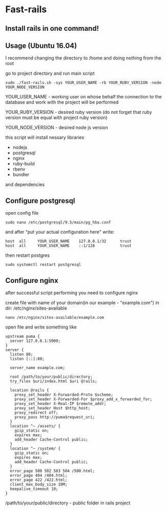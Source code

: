 # Fast-rails

## Install rails in one command!

## Usage (Ubuntu 16.04)
I recommend changing the directory to /home and doing nothing from the root

go to project directory and run main script
```
sudo ./fast-rails.sh -sys YOUR_USER_NAME -rb YOUR_RUBY_VERSION -node YOUR_NODE_VERSION
```
YOUR_USER_NAME - working user on whose behalf the connection to the database and work with the project will be performed

YOUR_RUBY_VERSION - desired ruby version (do not forget that ruby version must be equal with project ruby version)

YOUR_NODE_VERSION - desired node js version

this script will install  nessary libraries
 - nodejs
 - postgresql
 - nginx
 - ruby-build
 - rbenv
 - bundler
 
and dependencies
 
## Configure postgresql
open config file
```
sudo nano /etc/postgresql/9.5/main/pg_hba.conf
```
and after “put your actual configuration here" write:

```
host  all     YOUR_USER_NAME    127.0.0.1/32      trust
host  all     YOUR_USER_NAME    ::1/128           trust
```

then restart postgres

```
sudo systemctl restart postgresql
```

## Configure nginx
after successful script performing you need to configure nginx

create file with name of your domain(in our example - "example.com") in dir: /etc/nginx/sites-available
```
nano /etc/nginx/sites-available/example.com
```
open file and write something like

```
upstream puma {
  server 127.0.0.1:5000;
}
server {
  listen 80;
  listen [::]:80;
  
  server_name example.com;
  
  root /path/to/your/public/directory;
  try_files $uri/index.html $uri @rails;
  
  location @rails {
    proxy_set_header X-Forwarded-Proto $scheme;
    proxy_set_header X-Forwarded-For $proxy_add_x_forwarded_for;
    proxy_set_header X-Real-IP $remote_addr;
    proxy_set_header Host $http_host;
    proxy_redirect off;
    proxy_pass http://puma$request_uri;
  }
  location ^~ /assets/ {
    gzip_static on;
    expires max;
    add_header Cache-Control public;
  }
  location ^~ /system/ {
    gzip_static on;
    expires max;
    add_header Cache-Control public;
  }
  error_page 500 502 503 504 /500.html;
  error_page 404 /404.html;
  error_page 422 /422.html;
  client_max_body_size 10M;
  keepalive_timeout 10;
}
```

/path/to/your/public/directory - public folder in rails project
